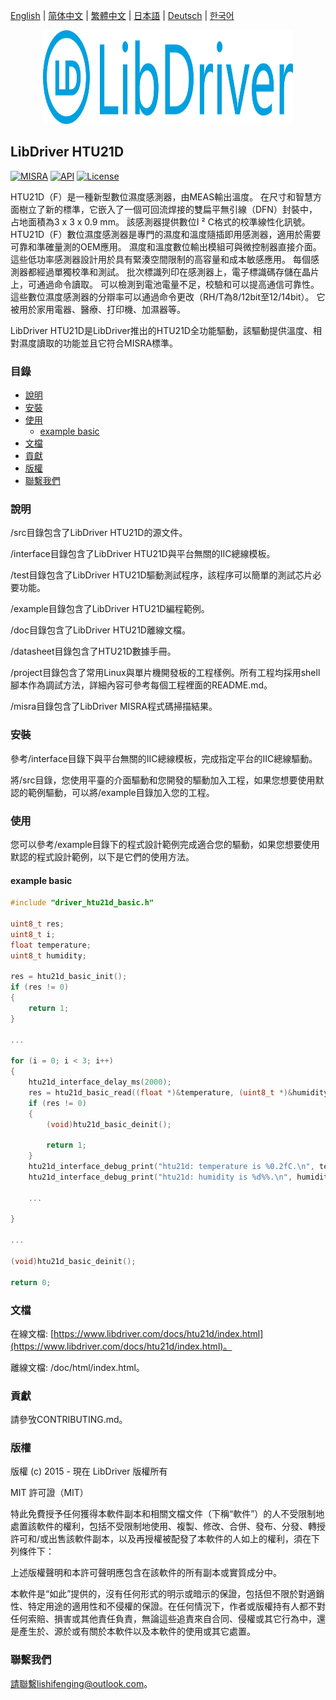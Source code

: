 [English](/README.md) | [ 简体中文](/README_zh-Hans.md) | [繁體中文](/README_zh-Hant.md) | [日本語](/README_ja.md) | [Deutsch](/README_de.md) | [한국어](/README_ko.md)

<div align=center>
<img src="/doc/image/logo.svg" width="400" height="150"/>
</div>

## LibDriver HTU21D

[![MISRA](https://img.shields.io/badge/misra-compliant-brightgreen.svg)](/misra/README.md) [![API](https://img.shields.io/badge/api-reference-blue.svg)](https://www.libdriver.com/docs/htu21d/index.html) [![License](https://img.shields.io/badge/license-MIT-brightgreen.svg)](/LICENSE)

HTU21D（F）是一種新型數位濕度感測器，由MEAS輸出溫度。 在尺寸和智慧方面樹立了新的標準，它嵌入了一個可回流焊接的雙扁平無引線（DFN）封裝中，占地面積為3 x 3 x 0.9 mm。 該感測器提供數位I ² C格式的校準線性化訊號。 HTU21D（F）數位濕度感測器是專門的濕度和溫度隨插即用感測器，適用於需要可靠和準確量測的OEM應用。 濕度和溫度數位輸出模組可與微控制器直接介面。 這些低功率感測器設計用於具有緊湊空間限制的高容量和成本敏感應用。 每個感測器都經過單獨校準和測試。 批次標識列印在感測器上，電子標識碼存儲在晶片上，可通過命令讀取。 可以檢測到電池電量不足，校驗和可以提高通信可靠性。 這些數位濕度感測器的分辯率可以通過命令更改（RH/T為8/12bit至12/14bit）。 它被用於家用電器、醫療、打印機、加濕器等。

LibDriver HTU21D是LibDriver推出的HTU21D全功能驅動，該驅動提供溫度、相對濕度讀取的功能並且它符合MISRA標準。

### 目錄

  - [說明](#說明)
  - [安裝](#安裝)
  - [使用](#使用)
    - [example basic](#example-basic)
  - [文檔](#文檔)
  - [貢獻](#貢獻)
  - [版權](#版權)
  - [聯繫我們](#聯繫我們)

### 說明

/src目錄包含了LibDriver HTU21D的源文件。

/interface目錄包含了LibDriver HTU21D與平台無關的IIC總線模板。

/test目錄包含了LibDriver HTU21D驅動測試程序，該程序可以簡單的測試芯片必要功能。

/example目錄包含了LibDriver HTU21D編程範例。

/doc目錄包含了LibDriver HTU21D離線文檔。

/datasheet目錄包含了HTU21D數據手冊。

/project目錄包含了常用Linux與單片機開發板的工程樣例。所有工程均採用shell腳本作為調試方法，詳細內容可參考每個工程裡面的README.md。

/misra目錄包含了LibDriver MISRA程式碼掃描結果。

### 安裝

參考/interface目錄下與平台無關的IIC總線模板，完成指定平台的IIC總線驅動。

將/src目錄，您使用平臺的介面驅動和您開發的驅動加入工程，如果您想要使用默認的範例驅動，可以將/example目錄加入您的工程。

### 使用

您可以參考/example目錄下的程式設計範例完成適合您的驅動，如果您想要使用默認的程式設計範例，以下是它們的使用方法。

#### example basic

```C
#include "driver_htu21d_basic.h"

uint8_t res;
uint8_t i;
float temperature;
uint8_t humidity;

res = htu21d_basic_init();
if (res != 0)
{
    return 1;
}

...

for (i = 0; i < 3; i++)
{
    htu21d_interface_delay_ms(2000);
    res = htu21d_basic_read((float *)&temperature, (uint8_t *)&humidity);
    if (res != 0)
    {
        (void)htu21d_basic_deinit();

        return 1;
    }
    htu21d_interface_debug_print("htu21d: temperature is %0.2fC.\n", temperature);
    htu21d_interface_debug_print("htu21d: humidity is %d%%.\n", humidity); 
    
    ...
        
}

...

(void)htu21d_basic_deinit();

return 0;
```

### 文檔

在線文檔: [https://www.libdriver.com/docs/htu21d/index.html](https://www.libdriver.com/docs/htu21d/index.html)。

離線文檔: /doc/html/index.html。

### 貢獻

請參攷CONTRIBUTING.md。

### 版權

版權 (c) 2015 - 現在 LibDriver 版權所有

MIT 許可證（MIT）

特此免費授予任何獲得本軟件副本和相關文檔文件（下稱“軟件”）的人不受限制地處置該軟件的權利，包括不受限制地使用、複製、修改、合併、發布、分發、轉授許可和/或出售該軟件副本，以及再授權被配發了本軟件的人如上的權利，須在下列條件下：

上述版權聲明和本許可聲明應包含在該軟件的所有副本或實質成分中。

本軟件是“如此”提供的，沒有任何形式的明示或暗示的保證，包括但不限於對適銷性、特定用途的適用性和不侵權的保證。在任何情況下，作者或版權持有人都不對任何索賠、損害或其他責任負責，無論這些追責來自合同、侵權或其它行為中，還是產生於、源於或有關於本軟件以及本軟件的使用或其它處置。

### 聯繫我們

請聯繫lishifenging@outlook.com。
